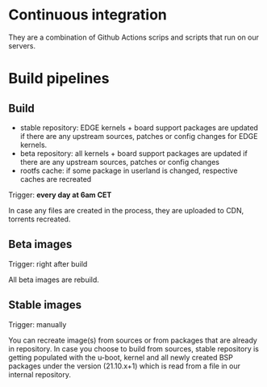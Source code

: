 # Continuous integration

They are a combination of Github Actions scrips and scripts that run on our servers.

# Build pipelines

## Build 

- stable repository: EDGE kernels + board support packages are updated if there are any upstream sources, patches or config changes for EDGE kernels.
- beta repository:  all kernels + board support packages are updated if there are any upstream sources, patches or config changes
- rootfs cache: if some package in userland is changed, respective caches are recreated

Trigger: **every day at 6am CET**

In case any files are created in the process, they are uploaded to CDN, torrents recreated.

## Beta images

Trigger: right after build

All beta images are rebuild.

## Stable images

Trigger: manually

You can recreate image(s) from sources or from packages that are already in repository. In case you choose to build from sources, stable repository is getting 
populated with the u-boot, kernel and all newly created BSP packages under the version (21.10.x+1) which is read from a file in our internal repository. 
